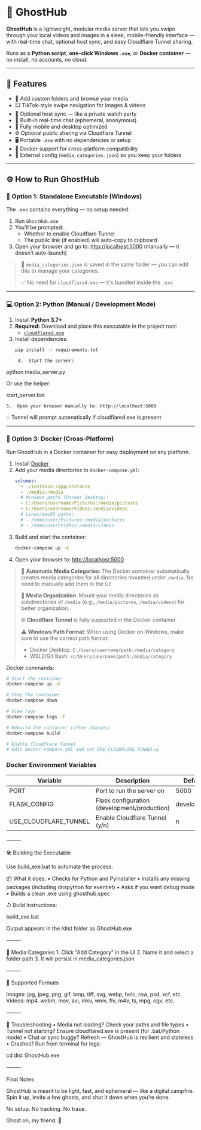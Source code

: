 # 👻 GhostHub

**GhostHub** is a lightweight, modular media server that lets you swipe through your local videos and images in a sleek, mobile-friendly interface — with real-time chat, optional host sync, and easy Cloudflare Tunnel sharing.

Runs as a **Python script**, **one-click Windows `.exe`**, or **Docker container** — no install, no accounts, no cloud.

---

## 🚀 Features

- 📁 Add custom folders and browse your media
- 🎞️ TikTok-style swipe navigation for images & videos
- 🔁 Optional host sync — like a private watch party
- 💬 Built-in real-time chat (ephemeral, anonymous)
- 📱 Fully mobile and desktop optimized
- 🌐 Optional public sharing via Cloudflare Tunnel
- 🖥️ Portable `.exe` with no dependencies or setup
- 🐳 Docker support for cross-platform compatibility
- 💾 External config (`media_categories.json`) so you keep your folders

---

## ⚙️ How to Run GhostHub

### 🔧 Option 1: Standalone Executable (Windows)

The `.exe` contains everything — no setup needed.

1. Run `GhostHub.exe`
2. You'll be prompted:
   - Whether to enable Cloudflare Tunnel
   - The public link (if enabled) will auto-copy to clipboard
3. Open your browser and go to: [http://localhost:5000](http://localhost:5000) (manually — it doesn't auto-launch)

> 📌 `media_categories.json` is saved in the same folder — you can edit this to manage your categories.
>
> ✅ No need for `cloudflared.exe` — it's bundled inside the `.exe`

---

### 💻 Option 2: Python (Manual / Development Mode)

1. Install **Python 3.7+**
2. **Required:** Download and place this executable in the project root:
   - [`cloudflared.exe`](https://developers.cloudflare.com/cloudflare-one/connections/connect-apps/install-and-setup/installation)
3. Install dependencies:
   ```bash
   pip install -r requirements.txt

	4.	Start the server:

python media_server.py

Or use the helper:

start_server.bat


	5.	Open your browser manually to: http://localhost:5000

💡 Tunnel will prompt automatically if cloudflared.exe is present

---

### 🐳 Option 3: Docker (Cross-Platform)

Run GhostHub in a Docker container for easy deployment on any platform.

1. Install [Docker](https://www.docker.com/products/docker-desktop)
2. Add your media directories to `docker-compose.yml`:
   ```yaml
   volumes:
     - ./instance:/app/instance
     - ./media:/media
     # Windows paths (Docker Desktop):
     - C:/Users/username/Pictures:/media/pictures
     - C:/Users/username/Videos:/media/videos
     # Linux/macOS paths:
     # - /home/user/Pictures:/media/pictures
     # - /home/user/Videos:/media/videos
   ```
3. Build and start the container:
   ```bash
   docker-compose up -d
   ```
4. Open your browser to: [http://localhost:5000](http://localhost:5000)

> 📌 **Automatic Media Categories**: The Docker container automatically creates media categories for all directories mounted under `/media`. No need to manually add them in the UI!
>
> 📂 **Media Organization**: Mount your media directories as subdirectories of `/media` (e.g., `/media/pictures`, `/media/videos`) for better organization.
>
> 🌐 **Cloudflare Tunnel** is fully supported in the Docker container.
>
> ⚠️ **Windows Path Format**: When using Docker on Windows, make sure to use the correct path format:
>   - Docker Desktop: `C:/Users/username/path:/media/category`
>   - WSL2/Git Bash: `/c/Users/username/path:/media/category`

Docker commands:
```bash
# Start the container
docker-compose up -d

# Stop the container
docker-compose down

# View logs
docker-compose logs -f

# Rebuild the container (after changes)
docker-compose build

# Enable Cloudflare Tunnel
# Edit docker-compose.yml and set USE_CLOUDFLARE_TUNNEL=y
```

### Docker Environment Variables

| Variable | Description | Default |
|----------|-------------|---------|
| PORT | Port to run the server on | 5000 |
| FLASK_CONFIG | Flask configuration (development/production) | development |
| USE_CLOUDFLARE_TUNNEL | Enable Cloudflare Tunnel (y/n) | n |

⸻

🛠️ Building the Executable

Use build_exe.bat to automate the process.

📦 What it does:
	•	Checks for Python and PyInstaller
	•	Installs any missing packages (including dnspython for eventlet)
	•	Asks if you want debug mode
	•	Builds a clean .exe using ghosthub.spec

↺ Build Instructions:

build_exe.bat

Output appears in the /dist folder as GhostHub.exe

⸻

📁 Media Categories
	1.	Click “Add Category” in the UI
	2.	Name it and select a folder path
	3.	It will persist in media_categories.json

⸻

🎥 Supported Formats

Images: jpg, jpeg, png, gif, bmp, tiff, svg, webp, heic, raw, psd, xcf, etc.
Videos: mp4, webm, mov, avi, mkv, wmv, flv, m4v, ts, mpg, ogv, etc.

⸻

🧪 Troubleshooting
	•	Media not loading? Check your paths and file types
	•	Tunnel not starting? Ensure cloudflared.exe is present (for .bat/Python mode)
	•	Chat or sync buggy? Refresh — GhostHub is resilient and stateless
	•	Crashes? Run from terminal for logs:

cd dist
GhostHub.exe



⸻

 Final Notes

GhostHub is meant to be light, fast, and ephemeral — like a digital campfire. Spin it up, invite a few ghosts, and shut it down when you’re done.

No setup. No tracking. No trace.

Ghost on, my friend. 👻
